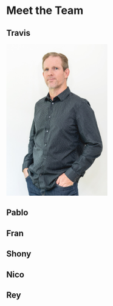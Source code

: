 # Meet the Team
## Travis
<img src="./photos/travis.jpg" height="400" />

## Pablo
## Fran
## Shony
## Nico
## Rey
